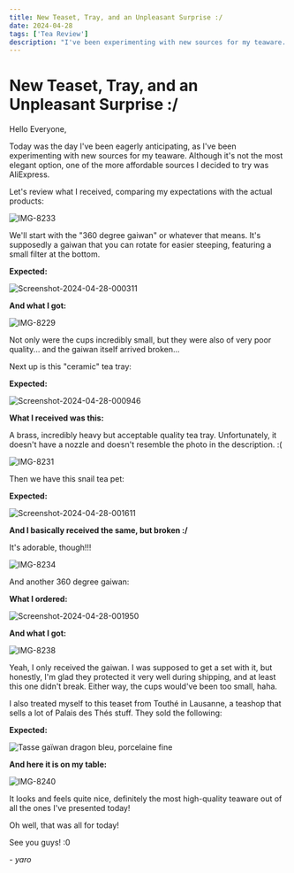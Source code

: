 ```yaml
---
title: New Teaset, Tray, and an Unpleasant Surprise :/
date: 2024-04-28
tags: ['Tea Review']
description: "I've been experimenting with new sources for my teaware. Although it's not the most elegant option, one of the more affordable sources I decided to try was AliExpress."
---
```


# New Teaset, Tray, and an Unpleasant Surprise :/

Hello Everyone,

Today was the day I've been eagerly anticipating, as I've been experimenting with new sources for my teaware. Although it's not the most elegant option, one of the more affordable sources I decided to try was AliExpress.

Let's review what I received, comparing my expectations with the actual products:

![IMG-8233](https://i.ibb.co/F3DVtNN/IMG-8233.jpg)

We'll start with the "360 degree gaiwan" or whatever that means. It's supposedly a gaiwan that you can rotate for easier steeping, featuring a small filter at the bottom.

**Expected:**

![Screenshot-2024-04-28-000311](https://i.ibb.co/hy973Wp/Screenshot-2024-04-28-000311.png)

**And what I got:**

![IMG-8229](https://i.ibb.co/mTY9Yqp/IMG-8229.jpg)

Not only were the cups incredibly small, but they were also of very poor quality... and the gaiwan itself arrived broken...

Next up is this "ceramic" tea tray:

**Expected:**

![Screenshot-2024-04-28-000946](https://i.ibb.co/bzcyCNQ/Screenshot-2024-04-28-000946.png)

**What I received was this:**

A brass, incredibly heavy but acceptable quality tea tray. Unfortunately, it doesn't have a nozzle and doesn't resemble the photo in the description. :(

![IMG-8231](https://i.ibb.co/BLJ2cCY/IMG-8231.jpg)

Then we have this snail tea pet:

**Expected:**

![Screenshot-2024-04-28-001611](https://i.ibb.co/VxVpTk4/Screenshot-2024-04-28-001611.png)

**And I basically received the same, but broken :/**

It's adorable, though!!!

![IMG-8234](https://i.ibb.co/GcFRkDx/IMG-8234.jpg)

And another 360 degree gaiwan:

**What I ordered:**

![Screenshot-2024-04-28-001950](https://i.ibb.co/PDH6w4m/Screenshot-2024-04-28-001950.png)

**And what I got:**

![IMG-8238](https://i.ibb.co/H7B37wY/IMG-8238.jpg)

Yeah, I only received the gaiwan. I was supposed to get a set with it, but honestly, I'm glad they protected it very well during shipping, and at least this one didn't break. Either way, the cups would've been too small, haha.

I also treated myself to this teaset from Touthé in Lausanne, a teashop that sells a lot of Palais des Thés stuff. They sold the following:

**Expected:**

![Tasse gaïwan dragon bleu, porcelaine fine](https://www.honoriscausa.fr/8644-large_default/tasse-gaiwan-dragon-bleu-porcelaine-fine.jpg)

**And here it is on my table:**

![IMG-8240](https://i.ibb.co/cF2pCdR/IMG-8240.jpg)

It looks and feels quite nice, definitely the most high-quality teaware out of all the ones I've presented today!

Oh well, that was all for today!

See you guys! :0

 *- yaro*